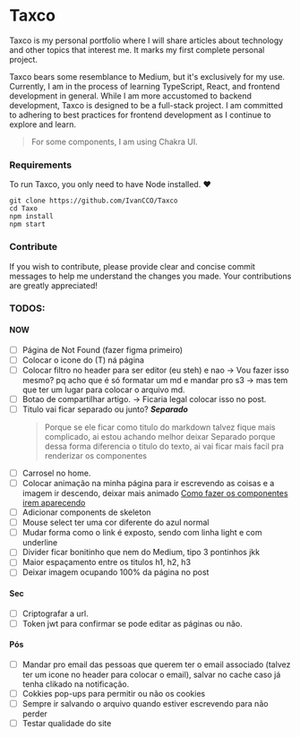 # Taxco

Taxco is my personal portfolio where I will share articles about technology and other topics that interest me. It marks my first complete personal project.

Taxco bears some resemblance to Medium, but it's exclusively for my use. Currently, I am in the process of learning TypeScript, React, and frontend development in general. While I am more accustomed to backend development, Taxco is designed to be a full-stack project. I am committed to adhering to best practices for frontend development as I continue to explore and learn.

> For some components, I am using Chakra UI.

### Requirements

To run Taxco, you only need to have Node installed. ❤

```shell
git clone https://github.com/IvanCCO/Taxco
cd Taxo
npm install
npm start
```

### Contribute

If you wish to contribute, please provide clear and concise commit messages to help me understand the changes you made. Your contributions are greatly appreciated!

### TODOS:

#### NOW

- [ ] Página de Not Found (fazer figma primeiro)
- [ ] Colocar o icone do (T) ná página
- [ ] Colocar filtro no header para ser editor (eu steh) e nao -> Vou fazer isso mesmo? pq acho que é só formatar um md e mandar pro s3 -> mas tem que ter um lugar para colocar o arquivo md.
- [ ] Botao de compartilhar artigo. -> Ficaria legal colocar isso no post.
- [ ] Titulo vai ficar separado ou junto? **_Separado_**
  > Porque se ele ficar como titulo do markdown talvez fique mais complicado, ai estou achando melhor deixar
  > Separado porque dessa forma diferencia o titulo do texto, ai vai ficar mais facil pra renderizar os componentes
- [ ] Carrosel no home.
- [ ] Colocar animação na minha página para ir escrevendo as coisas e a imagem ir descendo, deixar mais animado [Como fazer os componentes irem aparecendo](https://youtu.be/vqXLGX0szIQ?t=16914)
- [ ] Adicionar components de skeleton
- [ ] Mouse select ter uma cor diferente do azul normal
- [ ] Mudar forma como o link é exposto, sendo com linha light e com underline
- [ ] Divider ficar bonitinho que nem do Medium, tipo 3 pontinhos jkk
- [ ] Maior espaçamento entre os titulos h1, h2, h3
- [ ] Deixar imagem ocupando 100% da página no post

#### Sec

- [ ] Criptografar a url.
- [ ] Token jwt para confirmar se pode editar as páginas ou não.

#### Pós

- [ ] Mandar pro email das pessoas que querem ter o email associado (talvez ter um icone no header para colocar o email), salvar no cache caso já tenha clikado na notificação.
- [ ] Cokkies pop-ups para permitir ou não os cookies
- [ ] Sempre ir salvando o arquivo quando estiver escrevendo para não perder
- [ ] Testar qualidade do site
